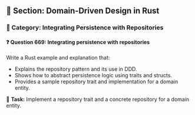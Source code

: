 ## 📘 Section: Domain-Driven Design in Rust
### 🔹 Category: Integrating Persistence with Repositories
#### ❓ Question 669: Integrating persistence with repositories

Write a Rust example and explanation that:

- Explains the repository pattern and its use in DDD.
- Shows how to abstract persistence logic using traits and structs.
- Provides a sample repository trait and implementation for a domain entity.

🔧 **Task:** Implement a repository trait and a concrete repository for a domain entity.
